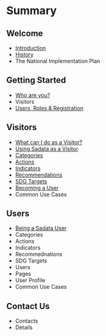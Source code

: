 # Summary

## Welcome

* [Introduction](README.md)
* [History](history.md)
* The National Implementation Plan

## Getting Started

* [Who are you?](getting-started/visitors-and-users.md)
* Visitors
* [Users, Roles & Registration](getting-started/users-and-roles.md)

## Visitors

* [What can I do as a Visitor?](visitors/what-can-i-do-as-a-visitor.md)
* [Using Sadata as a Visitor](visitors/using-sadata-as-a-visitor.md)
* [Categories](visitors/categories.md)
* [Actions](visitors/actions.md)
* [Indicators](visitors/indicators.md)
* [Recommendations](visitors/recommendations.md)
* [SDG Targets](visitors/sdg-targets.md)
* [Becoming a User](visitors/becoming-a-user.md)
* Common Use Cases

## Users

* [Being a Sadata User](users/being-a-sadata-user.md)
* Categories
* Actions
* Indicators
* Recommednations
* SDG Targets
* Users
* Pages
* User Profile
* Common Use Cases

## Contact Us

* Contacts
* Details

